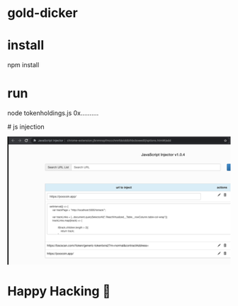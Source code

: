 # gold-dicker

# install
npm install

# run
node tokenholdings.js 0x..........

# js injection

![alt text](https://raw.githubusercontent.com/alpdogan/gold-dicker/main/javascript-injector.png)



# Happy Hacking 🤞
